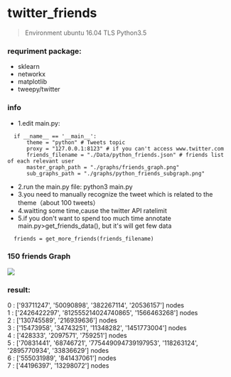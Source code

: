 # twitter_friends
> Environment
ubuntu 16.04 TLS
Python3.5  

### requriment package:  
- sklearn
- networkx
- matplotlib  
- tweepy/twitter  

### info
- 1.edit main.py:  
```  
  if __name__ == '__main__':
      theme = "python" # Tweets topic
      proxy = "127.0.0.1:8123" # if you can't access www.twitter.com
      friends_filename = "./Data/python_friends.json" # friends list of each relevant user
      master_graph_path = "./graphs/friends_graph.png"
      sub_graphs_path = "./graphs/python_friends_subgraph.png"
```
- 2.run the main.py file: python3 main.py  
- 3.you need to manually recognize the tweet which is related to the theme（about 100 tweets）
- 4.waitting some time,cause the twitter API ratelimit
- 5.if you don't want to spend too much time annotate main.py>get_friends_data(), but it's will get few data

```
  friends = get_more_friends(friends_filename)
```
### 150 friends Graph
![](https://github.com/ManHand1996/Twitter_friends/blob/master/graphs/friends_graph.png)

### result:

0 : ['93711247', '50090898', '382267114', '20536157'] nodes  
1 : ['2426422297', '812555214024740865', '1566463268'] nodes  
2 : ['130745589', '216939636'] nodes  
3 : ['15473958', '34743251', '11348282', '1451773004'] nodes  
4 : ['428333', '2097571', '759251'] nodes  
5 : ['70831441', '68746721', '775449094739197953', '118263124', '2895770934', '33836629'] nodes  
6 : ['555031989', '841437061'] nodes  
7 : ['44196397', '13298072'] nodes  

